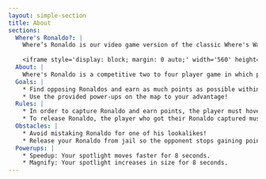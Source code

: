 ```yaml
---
layout: simple-section
title: About
sections:
  Where's Ronaldo?: |
    Where’s Ronaldo is our video game version of the classic Where's Waldo book with a few twists! Check out our video demo:
    
    <iframe style='display: block; margin: 0 auto;' width='560' height='315' src='https://www.youtube-nocookie.com/embed/j_jjUtrEcGU' frameborder='0' allow='accelerometer; autoplay; encrypted-media; gyroscope; picture-in-picture' allowfullscreen></iframe>
  About: |
    Where's Ronaldo is a competitive two to four player game in which players control a spotlight with the objective of locating the opponent's elusive Ronaldo who can be found anywhere in a top down view of the level. A Ronaldo can be red, purple, blue, or green. Each player is assigned a Ronaldo on the map, if an opposing player finds an opponent's Ronaldo and puts them under the spotlight for a few seconds, their Ronaldo is "captured" and the capturer starts gaining points over time! After a few seconds, a key will spawn on the map, the player who got captured must get the key in order to release their Ronaldo and stop the opponent from receiving points. Be carfeul becasue there are also fake imposter Ronaldos on the map who will decrease your score by a lot if you capture them! The players with the most amount of points within the two-minute time limit wins the round. In addition, players can use power-ups that will appear on the map to modify their spotlight and help them find Ronaldos faster.
  Goals: |
    * Find opposing Ronaldos and earn as much points as possible within two mintues!
    * Use the provided power-ups on the map to your advantage!
  Rules: |
    * In order to capture Ronaldo and earn points, the player must hover over Ronaldo once he is found for 3 seconds. The player will then gain points over time and the captured Ronaldo will no longer be on the map
    * To release Ronaldo, the player who got their Ronaldo captured must pickup the key that spawns 5 seconds after their Ronaldo was captured.
  Obstacles: |
    * Avoid mistaking Ronaldo for one of his lookalikes!
    * Release your Ronaldo from jail so the opponent stops gaining points
  Powerups: |
    * Speedup: Your spotlight moves faster for 8 seconds.
    * Magnify: Your spotlight increases in size for 8 seconds.
---
```

